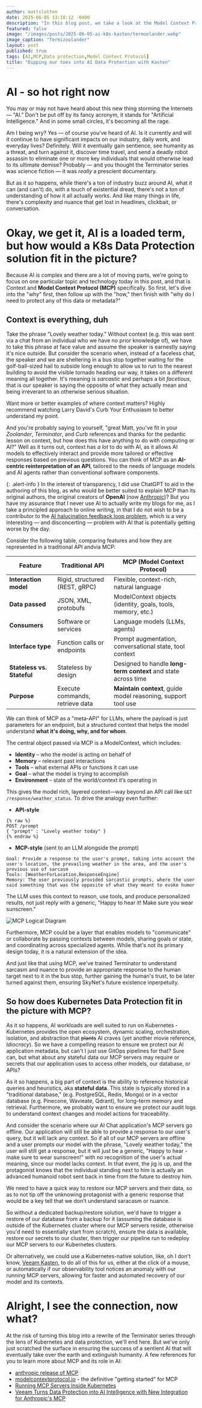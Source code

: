 ```yaml
---
author: mattslotten
date: 2025-06-05 13:18:12 -0400
description: "In this blog post, we take a look at the Model Context Protocol (MCP), how it relates to AI, where K8s fits in the picture, and what we need to protect in terms of data to ensure our AI agents have the context they need to tailor their responses to the requesting user"
featured: false
image: "/images/posts/2025-06-05-ai-k8s-kasten/termoolander.webp"
image_caption: "Termizoolander"
layout: post
published: true
tags: [AI,MCP,Data protection,Model Context Protocol]
title: "Dipping our toes into AI Data Protection with Kasten"
---
```


# AI - so hot right now

You may or may not have heard about this new thing storming the Internets — "AI." Don't be put off by its fancy acronym, it stands for "Artificial Intelligence." And in some small circles, it's becoming all the rage.

Am I being wry? Yes — of course you've heard of AI. Is it currently and will it continue to have significant impacts on our industry, daily work, and everyday lives? Definitely. Will it eventually gain sentience, see humanity as a threat, and turn against it, discover time travel, and send a deadly robot assassin to eliminate one or more key individuals that would otherwise lead to its ultimate demise? Probably — and you thought the Terminator series was science fiction — it was _really_ a prescient documentary.

But as it so happens, while there's a ton of industry buzz around AI, what it can (and can't) do, with a touch of existential dread, there's not a ton of understanding of how it all actually works. And like many things in life, there's complexity and nuance that get lost in headlines, clickbait, or conversation.

# Okay, we get it, AI is a loaded term, but how would a K8s Data Protection solution fit in the picture?

Because AI is complex and there are a lot of moving parts, we're going to focus on one particular topic and technology today in this post, and that is Context and **Model Context Protocol (MCP)** specifically. So first, let's dive into the "why" first, then follow up with the "how," then finish with "why do I need to protect any of this data or metadata?"

## Context is everything, duh

Take the phrase "Lovely weather today." Without context (e.g. this was sent via a chat from an individual who we have no prior knowledge of), we have to take this phrase at face value and assume the speaker is earnestly saying it's nice outside.  But consider the scenario when, instead of a faceless chat, the speaker and we are sheltering in a bus stop together waiting for the golf-ball-sized hail to subside long enough to allow us to run to the nearest building to avoid the visible tornado heading our way, it takes on a different meaning all together. It's meaning is _sarcastic_ and perhaps a bit _facetious_, that is our speaker is saying the opposite of what they actually mean and being irreverant to an otherwise serious situation.

Want more or better examples of where context matters? Highly recommend watching Larry David's Curb Your Enthusiasm to better understand my point.

And you're probably saying to yourself, "great Matt, you've fit in your _Zoolander_, _Terminator_, and _Curb_ references and thanks for the pedantic lesson on context, but how does this have anything to do with computing or AI?" Well as it turns out, context has _a lot_ to do with AI, as it allows AI models to effectively interact and provide more tailored or effective responses based on previous questions.  You can think of MCP as an **AI-centric reinterpretation of an API**, tailored to the needs of language models and AI agents rather than conventional software components.

{: .alert-info }
In the interest of transparency, I did use ChatGPT to aid in the authoring of this blog, as who would be better suited to explain MCP than its original authors, the original creators of **OpenAI** (now [Anthropic](https://www.anthropic.com/))? But you have my assurance that I never use AI to actually write my blogs for me, as I take a principled approach to online writing, in that I do not wish to be a contributor to the [AI halucination feedback loop problem](https://www.unite.ai/the-ai-feedback-loop-when-machines-amplify-their-own-mistakes-by-trusting-each-others-lies/), which is a very interesting — and disconcerting — problem with AI that is potentially getting worse by the day. 

Consider the following table, comparing features and how they are represented in a traditional API andvia MCP:

| Feature                    | Traditional API                 | MCP (Model Context Protocol)                                    |
| -------------------------- | ------------------------------- | --------------------------------------------------------------- |
| **Interaction model**      | Rigid, structured (REST, gRPC)  | Flexible, context-rich, natural language                        |
| **Data passed**            | JSON, XML, protobufs            | ModelContext objects (identity, goals, tools, memory, etc.)     |
| **Consumers**              | Software or services            | Language models (LLMs, agents)                              |
| **Interface type**         | Function calls or endpoints     | Prompt augmentation, conversational state, tool context         |
| **Stateless vs. Stateful** | Stateless by design             | Designed to handle **long-term context** and state across time |
| **Purpose**                | Execute commands, retrieve data | **Maintain context**, guide model reasoning, support tool use   |

We can think of MCP as a "meta-API" for LLMs, where the payload is just parameters for an endpoint, but a structured context that helps the model understand **what it's doing, why, and for whom**.

The central object passed via MCP is a ModelContext, which includes:

- **Identity** – who the model is acting on behalf of
- **Memory** – relevant past interactions
- **Tools** – what external APIs or functions it can use
- **Goal** – what the model is trying to accomplish
- **Environment** – state of the world/context it’s operating in

This gives the model rich, layered context—way beyond an API call like `GET /response/weather_status`.
To drive the analogy even further:

- **API-style**

```
{% raw %}
POST /prompt
{ "prompt" : "Lovely weather today" }
{% endraw %}
```
- **MCP-style** (sent to an LLM alongside the prompt)

```
Goal: Provide a response to the user's prompt, taking into account the user's location, the prevailing weather in the area, and the user's previous use of sarcasm
Tools: [WeatherForLocation,ResponseEngine]
Memory: The user previously provided sarcastic prompts, where the user said something that was the opposite of what they meant to evoke humor
```

The LLM uses this context to reason, use tools, and produce personalized results, not just reply with a generic, "Happy to hear it! Make sure you wear sunscreen."

![MCP Logical Diagram](/images/posts/2025-06-05-ai-k8s-kasten/mcp_logical_diagram.png)

Furthermore, MCP could be a layer that enables models to "communicate" or collaborate by passing contexts between models, sharing goals or state, and coordinating across specialized agents.  While that's not its primary design today, it is a natural extension of the idea.

And just like that using MCP, we've trained Terminator to understand sarcasm and nuance to provide an appropriate response to the human target next to it in the bus stop, further gaining the human's trust, to be later turned against them, ensuring SkyNet's future existence inperpetuity.

## So how does Kubernetes Data Protection fit in the picture with MCP?

As it so happens, AI workloads are well suited to run on Kubernetes - Kubernetes provides the open ecosystem, dynamic scaling, orchestration, isolation, and abstraction that ~~plants~~ AI craves (yet another movie reference, _Idiocracy_). So we have a compelling reason to ensure we protect our AI application metadata, but can't I just use GitOps pipelines for that? Sure can, but what about any stateful data our MCP servers may require or secrets that our application uses to access other models, our database, or APIs?

As it so happens, a big part of context is the ability to reference historical queries and heuristics, aka **stateful data**. This state is typically stored in a "traditional database," (e.g. PostgreSQL, Redis, Mongo) or in a vector database (e.g. Pinecone, Wavieate, Qdrant), for long-term memory and retrieval. Furthermore, we probably want to ensure we protect our audit logs to understand context changes and model actions for traceability.

And consider the scenario where our AI Chat application's MCP servers go offline.  Our application will still be able to provide a response to our user's query, but it will lack any context.  So if all of our MCP servers are offline and a user prompts our model with the phrase, "Lovely weather today," the user will still get a response, but it will just be a generic, "Happy to hear - make sure to wear sunscreen!" with no recognition of the user's actual meaning, since our model lacks context.  In that event, the jig is up, and the protagonist knows that the individual standing next to him is actually an advanced humanoid robot sent back in time from the future to destroy him.

We need to have a quick way to restore our MCP servers and their data, so as to not tip off the unknowing protagonist with a generic response that would be a key tell that we don't understand saracasm or nuance.

So without a dedicated backup/restore solution, we'd have to trigger a restore of our database from a backup for it (assuming the database is outside of the Kubernetes cluster where our MCP servers reside, otherwise you'd need to essentially start from scratch), ensure the data is available, restore our secrets to our cluster, then trigger our pipeline run to redeploy our MCP servers to our Kubernetes clusters.

Or alternatively, we could use a Kubernetes-native solution, like, oh I don't know, [Veeam Kasten](https://vee.am/kasten), to do all of this for us, either at the click of a mouse, or automatically if our observability tool notices an anomaly with our running MCP servers, allowing for faster and automated recovery of our model and its contexts.

# Alright, I see the connection, now what?

At the risk of turning this blog into a rewrite of the Terminator series through the lens of Kubernetes and data protection, we'll end here. But we've only just scratched the surface in ensuring the success of a sentient AI that will eventually take over the earth and extinguish humanity.  A few references for you to learn more about MCP and its role in AI:

- [anthropic release of MCP](https://www.anthropic.com/news/model-context-protocol)
- [modelcontextprotocol.io](https://modelcontextprotocol.io/introduction) - the definitive "getting started" for MCP
- [Running MCP Servers Inside Kubernetes](https://dev.to/stacklok/toolhive-an-mcp-kubernetes-operator-321)
- [Veeam Turns Data Protection into AI Intelligence with New Integration for Anthropic's MCP](https://www.veeam.com/company/press-release/veeam-turns-data-protection-into-ai-intelligence-with-new-integration-for-anthropics-mcp.html)